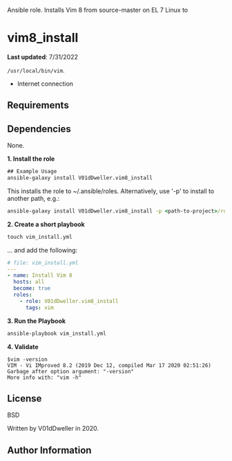 Ansible role. Installs Vim 8 from source-master on EL 7 Linux to
# vim8_install
**Last updated**: 7/31/2022

`/usr/local/bin/vim`.

- Internet connection
## Requirements

Dependencies
------------
None.

**1. Install the role**
```cmd
## Example Usage
ansible-galaxy install V01dDweller.vim8_install
```

This installs the role to ~/.ansible/roles. Alternatively, use '-p' to install
to another path, e.g.:

```cmd
ansible-galaxy install V01dDweller.vim8_install -p <path-to-project>/roles
```

**2. Create a short playbook**
```cmd
touch vim_install.yml
```
... and add the following:

```yaml
# file: vim_install.yml
---
- name: Install Vim 8
  hosts: all
  become: true
  roles:
    - role: V01dDweller.vim8_install
      tags: vim
```

**3. Run the Playbook**

```cmd
ansible-playbook vim_install.yml
```

**4. Validate**

```
$vim -version
VIM - Vi IMproved 8.2 (2019 Dec 12, compiled Mar 17 2020 02:51:26)
Garbage after option argument: "-version"
More info with: "vim -h"
```

## License
BSD

Written by V01dDweller in 2020.
## Author Information

